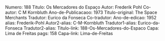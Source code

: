 Numero: 188
Titulo: Os Mercadores do Espaço
Autor: Frederik Pohl
Co-autor: C M Kornbluth
Ano-de-Publicacaoo: 1973
Titulo-original: The Space Merchants
Tradutor: Eurico da Fonseca
Co-tradutor: 
Ano-de-edicao: 1952
alias: Frederik-Pohl
Autor2-alias: C-M-Kornbluth
Tradutor1-alias: Eurico-da-Fonseca
Tradutor2-alias: 
Titulo-link: 188-Os-Mercadores-do-Espaco
Capa: Lima de Freitas
pags: 158
Capa-link: Lima-de-Freitas